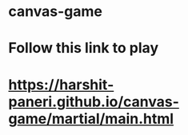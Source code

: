 # canvas-game

# Follow this link to play

# https://harshit-paneri.github.io/canvas-game/martial/main.html
